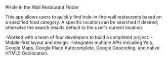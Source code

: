 #Hole in the Wall Restaurant Finder

This app allows users to quickly find hole-in-the-wall restaurants based on a specified food category. A specific location can be searched if desired; otherwise the search results default to the user's current location.

-Worked with a team of four developers to build a completed project.
-Mobile-first layout and design.
-Integrates multiple APIs including Yelp, Google Maps, Google Place Autocomplete, Google Geocoding, and native HTML5 Geolocation.